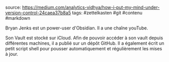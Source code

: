 source: https://medium.com/analytics-vidhya/how-i-put-my-mind-under-version-control-24caea37b8a5
tags: #zettelkasten #git #contenu #markdown 

Bryan Jenks est un power-user d'Obsidian. Il a une chaîne youTube.

Son Vault est stocké sur iCloud. Afin de pouvoir accéder à son vault depuis différentes machines, il a publié sur un dépôt GitHub. Il a également écrit un petit script shell pour pousser automatiquement et régulièrement les mises à jour.
